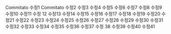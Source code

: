 Commitato 수정1
Commitato 수정2
수정3
수정4
수정5
수정6
수정7
수정8
수정9
수정10
수정11
수정 12
수정13
수정14
수정15
수정16
수정17
수정18
수정19
수정20
수정21
수정22
수정23
수정24
수정25
수정26
수정27
수정28
수정29
수정30
수정31
수정32
수정33
수정34
수정35
수정36
수정37
수정 38
수정39
수정40
수정41
